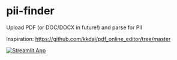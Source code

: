 # pii-finder

Upload PDF (or DOC/DOCX in future!) and parse for PII

Inspiration: https://github.com/kkdai/pdf_online_editor/tree/master

<a href="https://pii-finder.streamlit.app" rel="nofollow"><img src="https://static.streamlit.io/badges/streamlit_badge_black_white.svg" alt="Streamlit App" data-canonical-src="https://static.streamlit.io/badges/streamlit_badge_black_white.svg" style="max-width: 100%;"></a>

